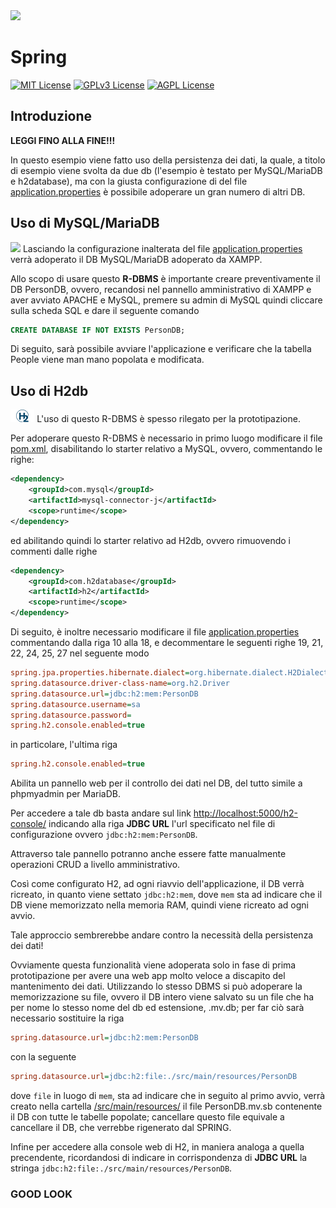 
<img src="https://spring.io/favicon.svg" height="48px"/>

# Spring

[![MIT License](https://img.shields.io/badge/License-MIT-green.svg)](https://choosealicense.com/licenses/mit/) [![GPLv3 License](https://img.shields.io/badge/License-GPL%20v3-yellow.svg)](https://opensource.org/licenses/) [![AGPL License](https://img.shields.io/badge/license-AGPL-blue.svg)](http://www.gnu.org/licenses/agpl-3.0)

## Introduzione

**LEGGI FINO ALLA FINE!!!**

In questo esempio viene fatto uso della persistenza dei dati, la quale, a titolo di esempio viene svolta da due db (l'esempio è testato per MySQL/MariaDB e h2database), ma con la giusta configurazione di del file [application.properties](./src/main/resources/application.properties) è possibile adoperare un gran numero di altri DB.

## Uso di MySQL/MariaDB

<a href="https://mariadb.org"/><img src="https://mariadb.org/wp-content/themes/twentynineteen-child/icons/logo_seal.svg" height="20px"/></a> Lasciando la configurazione inalterata del file [application.properties](./src/main/resources/application.properties) verrà adoperato il DB MySQL/MariaDB adoperato da XAMPP.

Allo scopo di usare questo **R-DBMS** è importante creare preventivamente il DB PersonDB, ovvero, recandosi nel pannello amministrativo di XAMPP e aver avviato APACHE e MySQL, premere su admin di MySQL quindi cliccare sulla scheda SQL e dare il seguente comando
```SQL
CREATE DATABASE IF NOT EXISTS PersonDB;
```
Di seguito, sarà possibile avviare l'applicazione e verificare che la tabella People viene man mano popolata e modificata.

## Uso di H2db

<a href="https://github.com/h2database/h2database"><img src="https://github.com/h2database/h2database/blob/master/h2/src/docsrc/images/h2-logo-2.png" height="20px"/></a> L'uso di questo R-DBMS è spesso rilegato per la prototipazione.

Per adoperare questo R-DBMS è necessario in primo luogo modificare il file [pom.xml](./pom.xml), disabilitando lo starter relativo a MySQL, ovvero, commentando le righe:
```xml
<dependency>
	<groupId>com.mysql</groupId>
	<artifactId>mysql-connector-j</artifactId>
	<scope>runtime</scope>
</dependency>
```
ed abilitando quindi lo starter relativo ad H2db, ovvero rimuovendo i commenti dalle righe
```xml
<dependency>
	<groupId>com.h2database</groupId>
	<artifactId>h2</artifactId>
	<scope>runtime</scope>
</dependency>
```
Di seguito, è inoltre necessario modificare il file [application.properties](./2ndwebapp/src/main/resources/application.properties) commentando dalla riga 10 alla 18, e decommentare le seguenti righe 19, 21, 22, 24, 25, 27 nel seguente modo
```ini
spring.jpa.properties.hibernate.dialect=org.hibernate.dialect.H2Dialect
spring.datasource.driver-class-name=org.h2.Driver
spring.datasource.url=jdbc:h2:mem:PersonDB
spring.datasource.username=sa
spring.datasource.password=
spring.h2.console.enabled=true
```
in particolare, l'ultima riga
```ini
spring.h2.console.enabled=true
```
Abilita un pannello web per il controllo dei dati nel DB, del tutto simile a phpmyadmin per MariaDB.

Per accedere a tale db basta andare sul link [http://localhost:5000/h2-console/](http://localhost:5000/h2-console/) indicando alla riga **JDBC URL** l'url specificato nel file di configurazione ovvero ```jdbc:h2:mem:PersonDB```.

Attraverso tale pannello potranno anche essere fatte manualmente operazioni CRUD a livello amministrativo.

Così come configurato H2, ad ogni riavvio dell'applicazione, il DB verrà ricreato, in quanto viene settato ```jdbc:h2:mem```, dove ```mem``` sta ad indicare che il DB viene memorizzato nella memoria RAM, quindi viene ricreato ad ogni avvio.

Tale approccio sembrerebbe andare contro la necessità della persistenza dei dati!

Ovviamente questa funzionalità viene adoperata solo in fase di prima prototipazione per avere una web app molto veloce a discapito del mantenimento dei dati.
Utilizzando lo stesso DBMS si può adoperare la memorizzazione su file, ovvero il DB intero viene salvato su un file che ha per nome lo stesso nome del db ed estensione, .mv.db; per far ciò sarà necessario sostituire la riga
```ini
spring.datasource.url=jdbc:h2:mem:PersonDB
```
con la seguente
```ini
spring.datasource.url=jdbc:h2:file:./src/main/resources/PersonDB
```
dove ```file``` in luogo di ```mem```, sta ad indicare che in seguito al primo avvio, verrà creato nella cartella [/src/main/resources/](./2ndwebapp/src/main/resources/) il file PersonDB.mv.sb contenente il DB con tutte le tabelle popolate; cancellare questo file equivale a cancellare il DB, che verrebbe rigenerato dal SPRING.

Infine per accedere alla console web di H2, in maniera analoga a quella precendente, ricordandosi di indicare in corrispondenza di **JDBC URL** la stringa ```jdbc:h2:file:./src/main/resources/PersonDB```.

### GOOD LOOK
